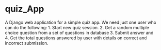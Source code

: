 # quiz_App
 A Django web application for a simple quiz app. We need just one user who can do the following:  1. Start new quiz session. 2. Get a random multiple choice question from a set of questions in database 3. Submit answer and 4. Get the total questions answered by user with details on correct and incorrect submission.
